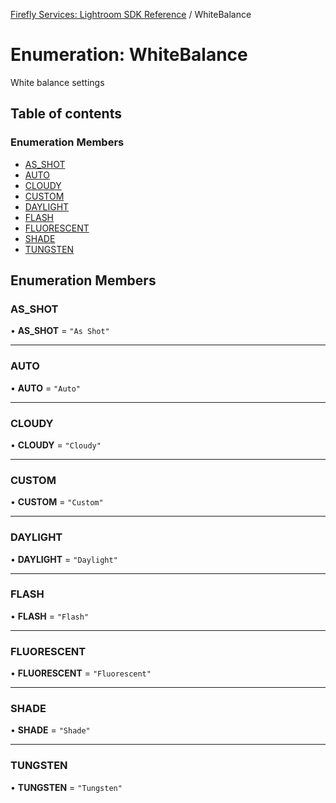 [Firefly Services: Lightroom SDK Reference](../index.md) / WhiteBalance

# Enumeration: WhiteBalance

White balance settings

## Table of contents

### Enumeration Members

- [AS\_SHOT](WhiteBalance.md#as_shot)
- [AUTO](WhiteBalance.md#auto)
- [CLOUDY](WhiteBalance.md#cloudy)
- [CUSTOM](WhiteBalance.md#custom)
- [DAYLIGHT](WhiteBalance.md#daylight)
- [FLASH](WhiteBalance.md#flash)
- [FLUORESCENT](WhiteBalance.md#fluorescent)
- [SHADE](WhiteBalance.md#shade)
- [TUNGSTEN](WhiteBalance.md#tungsten)

## Enumeration Members

### AS\_SHOT

• **AS\_SHOT** = ``"As Shot"``

___

### AUTO

• **AUTO** = ``"Auto"``

___

### CLOUDY

• **CLOUDY** = ``"Cloudy"``

___

### CUSTOM

• **CUSTOM** = ``"Custom"``

___

### DAYLIGHT

• **DAYLIGHT** = ``"Daylight"``

___

### FLASH

• **FLASH** = ``"Flash"``

___

### FLUORESCENT

• **FLUORESCENT** = ``"Fluorescent"``

___

### SHADE

• **SHADE** = ``"Shade"``

___

### TUNGSTEN

• **TUNGSTEN** = ``"Tungsten"``
